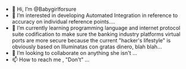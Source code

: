 - 👋 Hi, I’m @Babygirlforsure
- 👀 I’m interested in developing Automated Integration in reference to accuracy on individual reference points....
- 🌱 I’m currently learning programming language and internet protocol suite codification to make sure the banking industry platforms virtual ports are more secure because the current "hacker's lifestyle" is obviously based on Illuminatas con gratas dinero, blah blah...
- 💞️ I’m looking to collaborate on anything she isn't ...
- 📫 How to reach me , "Don't" ...

<!---
Babygirlforsure/Babygirlforsure is a ✨ special ✨ repository because its `README.md` (this file) appears on your GitHub profile.
You can click the Preview link to take a look at your changes.
--->
